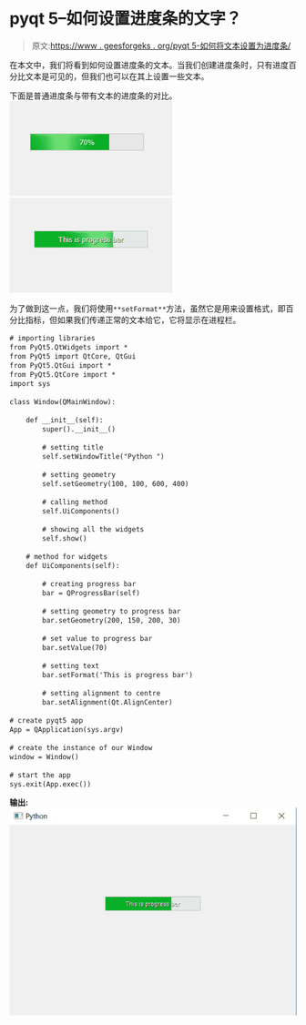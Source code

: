 # pyqt 5–如何设置进度条的文字？

> 原文:[https://www . geesforgeks . org/pyqt 5-如何将文本设置为进度条/](https://www.geeksforgeeks.org/pyqt5-how-to-set-text-to-progress-bar/)

在本文中，我们将看到如何设置进度条的文本。当我们创建进度条时，只有进度百分比文本是可见的，但我们也可以在其上设置一些文本。

下面是普通进度条与带有文本的进度条的对比。
![](img/805fa25fde16967f24689e7b1664c31d.png) ![](img/eff77cc09d17c9b9a91e6e01bf160088.png)

为了做到这一点，我们将使用`**setFormat**`方法，虽然它是用来设置格式，即百分比指标，但如果我们传递正常的文本给它，它将显示在进程栏。

```
# importing libraries
from PyQt5.QtWidgets import * 
from PyQt5 import QtCore, QtGui
from PyQt5.QtGui import * 
from PyQt5.QtCore import * 
import sys

class Window(QMainWindow):

    def __init__(self):
        super().__init__()

        # setting title
        self.setWindowTitle("Python ")

        # setting geometry
        self.setGeometry(100, 100, 600, 400)

        # calling method
        self.UiComponents()

        # showing all the widgets
        self.show()

    # method for widgets
    def UiComponents(self):

        # creating progress bar
        bar = QProgressBar(self)

        # setting geometry to progress bar
        bar.setGeometry(200, 150, 200, 30)

        # set value to progress bar
        bar.setValue(70)

        # setting text 
        bar.setFormat('This is progress bar')

        # setting alignment to centre
        bar.setAlignment(Qt.AlignCenter)

# create pyqt5 app
App = QApplication(sys.argv)

# create the instance of our Window
window = Window()

# start the app
sys.exit(App.exec())
```

**输出:**
![](img/f17895fbc65c7f6d5b43d638176a5f31.png)